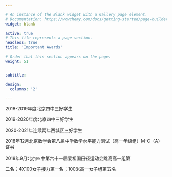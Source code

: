 ```yaml
---

# An instance of the Blank widget with a Gallery page element.
# Documentation: https://wowchemy.com/docs/getting-started/page-builder/
widget: blank

active: true
# This file represents a page section.
headless: true
title: 'Important Awards'

# Order that this section appears on the page.
weight: 51


subtitle:

design:
  columns: '2'

---
```


2018-2019年度北京四中三好学生

2019-2020年度北京四中三好学生

2020-2021年连续两年西城区三好学生

2018年12月北京数学会第八届中学数学水平能力测试（高一年级组）M-C（A）证书

2018年9月北京四中第六十一届爱祖国田径运动会跳高高一组第

二名；4X100女子接力第一名；100米高一女子组第五名
